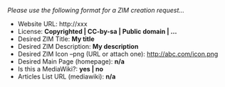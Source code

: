 *Please use the following format for a ZIM creation request…*

- Website URL: http://xxx
- License: **Copyrighted | CC-by-sa | Public domain | ...**
- Desired ZIM Title: **My title**
- Desired ZIM Description: **My description**
- Desired ZIM Icon –png (URL or attach one): http://abc.com/icon.png
- Desired Main Page (homepage): **n/a**
- Is this a MediaWiki?: **yes | no**
- Articles List URL (mediawiki): **n/a**
